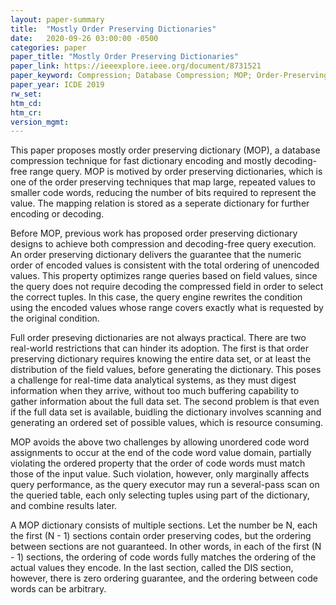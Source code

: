 ```yaml
---
layout: paper-summary
title:  "Mostly Order Preserving Dictionaries"
date:   2020-09-26 03:00:00 -0500
categories: paper
paper_title: "Mostly Order Preserving Dictionaries"
paper_link: https://ieeexplore.ieee.org/document/8731521
paper_keyword: Compression; Database Compression; MOP; Order-Preserving Dictionary
paper_year: ICDE 2019
rw_set:
htm_cd:
htm_cr:
version_mgmt:
---
```


This paper proposes mostly order preserving dictionary (MOP), a database compression technique for fast dictionary encoding 
and mostly decoding-free range query. MOP is motived by order preserving dictionaries, which is one of the order preserving 
techniques that map large, repeated values to smaller code words, reducing the number of bits required to represent
the value. The mapping relation is stored as a seperate dictionary for further encoding or decoding. 

Before MOP, previous work has proposed order preserving dictionary designs to achieve both compression and decoding-free
query execution. An order preserving dictionary delivers the guarantee that the numeric order of encoded values is consistent
with the total ordering of unencoded values. This property optimizes range queries based on field values, since the query
does not require decoding the compressed field in order to select the correct tuples. In this case, the query engine rewrites
the condition using the encoded values whose range covers exactly what is requested by the original condition.

Full order preseving dictionaries are not always practical. There are two real-world restrictions that can hinder its 
adoption. The first is that order preserving dictionary requires knowing the entire data set, or at least the distribution
of the field values, before generating the dictionary. This poses a challenge for real-time data analytical systems, as 
they must digest information when they arrive, without too much buffering capability to gather information about the 
full data set. The second problem is that even if the full data set is available, buidling the dictionary involves 
scanning and generating an ordered set of possible values, which is resource consuming. 

MOP avoids the above two challenges by allowing unordered code word assignments to occur at the end of the code word value
domain, partially violating the ordered property that the order of code words must match those of the input value.
Such violation, however, only marginally affects query performance, as the query executor may run a several-pass scan
on the queried table, each only selecting tuples using part of the dictionary, and combine results later.

A MOP dictionary consists of multiple sections. Let the number be N, each the first (N - 1) sections contain order preserving 
codes, but the ordering between sections are not guaranteed. In other words, in each of the first (N - 1) sections,
the ordering of code words fully matches the ordering of the actual values they encode. 
In the last section, called the DIS section, however, there is zero ordering guarantee, and the ordering between code
words can be arbitrary.
